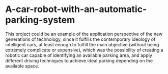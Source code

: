# A-car-robot-with-an-automatic-parking-system
This project could be an example of the application perspective of the new generations of technology, since it fulfills the contemporary ideology of intelligent cars, at least enough to fulfill the main objective (without being extremely complicate or expensive), which was the possibility of creating a robotic car capable of identifying an available parking area, and apply different driving techniques to achieve ideal parking depending on the available space.
